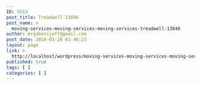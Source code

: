 ```yaml
---
ID: 5513
post_title: Treadwell 13846
post_name: >
  moving-services-moving-services-moving-services-treadwell-13846
author: mrgabonijeff@gmail.com
post_date: 2018-03-28 01:46:23
layout: page
link: >
  http://localhost/wordpress/moving-services-moving-services-moving-services-treadwell-13846/
published: true
tags: [ ]
categories: [ ]
---
```

